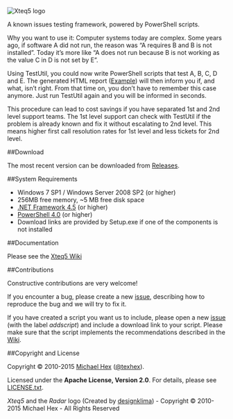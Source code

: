 <img src="https://github.com/texhex/Xteq5/raw/master/images/Xteq5_NameLogo2.png" alt="Xteq5 logo" title="Xteq5" style="max-width:100%;" />

<!--
About Xteq5
===========
<img src="https://github.com/texhex/Xteq5/raw/master/images/Xteq5_Small.png" alt="Xteq5 logo" title="Xteq5" align="right" style="max-width:100%;" />
-->
 
A known issues testing framework, powered by PowerShell scripts.

Why you want to use it: Computer systems today are complex. Some years ago, if software A did not run, the reason was “A requires B and B is not installed”. Today it’s more like “A does not run because B is not working as the value C in D is not set by E”. 

Using TestUtil, you could now write PowerShell scripts that test A, B, C, D and E. The generated HTML report ([Example][_examplereport]) will then inform you if, and what, isn’t right. From that time on, you don’t have to remember this case anymore. Just run TestUtil again and you will be informed in seconds.

This procedure can lead to cost savings if you have separated 1st and 2nd level support teams. The 1st level support can check with TestUtil if the problem is already known and fix it without escalating to 2nd level. This means higher first call resolution rates for 1st level and less tickets for 2nd level. 

<!-- I THINK THIS IS NO LONGER TRUE

**EARLY RELEASE WARNING:** TestUtil is still under heavy development. Running scripts will work fine, but it does not include a lot of them out of the box. It's nearly useless at this time for "normal" home users, but ready for administrators that plan to utilize it for custom scripts. 
-->


##<a name="download">Download</a>

The most recent version can be downloaded from [Releases][_download].


##<a name="sysrequirements">System Requirements</a>

<!-- These links are also used in /src/setup/_Setup.iss -->

* Windows 7 SP1 / Windows Server 2008 SP2 (or higher)
* 256MB free memory, ~5 MB free disk space
* [.NET Framework 4.5][_netframework] (or higher)
* [PowerShell 4.0][_wmf] (or higher)
* Download links are provided by Setup.exe if one of the components is not installed


##<a name="docs">Documentation</a>

Please see the [Xteq5 Wiki][_wiki]

##<a name="contribute">Contributions</a>

<!-- https://help.github.com/articles/using-pull-requests/ -->

Constructive contributions are very welcome! 

If you encounter a bug, please create a new [issue][_issuenew], describing how to reproduce the bug and we will try to fix it. 

If you have created a script you want us to include, please open a new [issue][_issuenew] (with the label _addscript_) and include a download link to your script. Please make sure that the script implements the recommendations described in the [Wiki][_wiki_newscript].


##<a name="copyright">Copyright and License</a>

Copyright © 2010-2015 [Michael Hex][_texhexhomepage] ([@texhex][_texhexgithub]).

Licensed under the **Apache License, Version 2.0**. For details, please see [LICENSE.txt][_license].

*Xteq5* and the *Radar* logo (Created by [designklima](http://designklima.com/)) - Copyright © 2010-2015 Michael Hex - All Rights Reserved 




[_logo]:images/testutil_small.png
[_license]:licenses/LICENSE.txt
[_wiki]:https://github.com/texhex/xteq5/wiki
[_download]:https://github.com/texhex/Xteq5/releases
[_netframework]:http://www.microsoft.com/en-us/download/details.aspx?id=40773
[_wmf]:http://www.microsoft.com/en-us/download/details.aspx?id=40855
[_issuenew]:https://github.com/texhex/Xteq5/issues/new
[_wiki_newscript]:https://github.com/texhex/xteq5/wiki/_fwLinkScript
[_texhexgithub]:https://github.com/texhex/
[_texhexhomepage]:http://www.texhex.info/
[_examplereport]:http://texhex.github.io/xteq5/examplereport.html

